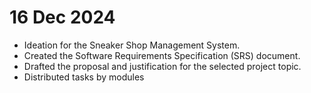 # 16 Dec 2024

-  Ideation for the Sneaker Shop Management System.
- Created the Software Requirements Specification (SRS) document.
- Drafted the proposal and justification for the selected project topic.
- Distributed tasks by modules